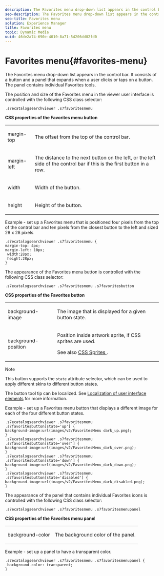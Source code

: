 ```yaml
---
description: The Favorites menu drop-down list appears in the control bar. It consists of a button and a panel that expands when a user clicks or taps on a button. The panel contains individual Favorites tools.
seo-description: The Favorites menu drop-down list appears in the control bar. It consists of a button and a panel that expands when a user clicks or taps on a button. The panel contains individual Favorites tools.
seo-title: Favorites menu
solution: Experience Manager
title: Favorites menu
topic: Dynamic Media
uuid: 46de2a74-690e-4010-8a71-54206dd02fd0
---
```


# Favorites menu{#favorites-menu}

The Favorites menu drop-down list appears in the control bar. It consists of a button and a panel that expands when a user clicks or taps on a button. The panel contains individual Favorites tools.

<!--<a id="section_061E550C1C1D4DB2BD663A898895B38C"></a>-->

The position and size of the Favorites menu in the viewer user interface is controlled with the following CSS class selector:

```
.s7ecatalogsearchviewer .s7favoritesmenu
```

**CSS properties of the Favorites menu button** 

<table id="table_C48C56E696304C9BAFEE71BA9EA9A174"> 
 <tbody> 
  <tr> 
   <td colname="col1"> <p> <span class="codeph"> margin-top </span> </p> </td> 
   <td colname="col2"> <p> The offset from the top of the control bar. </p> </td> 
  </tr> 
  <tr> 
   <td colname="col1"> <p> <span class="codeph"> margin-left </span> </p> </td> 
   <td colname="col2"> <p> The distance to the next button on the left, or the left side of the control bar if this is the first button in a row. </p> </td> 
  </tr> 
  <tr> 
   <td colname="col1"> <p> <span class="codeph"> width </span> </p> </td> 
   <td colname="col2"> <p>Width of the button. </p> </td> 
  </tr> 
  <tr> 
   <td colname="col1"> <p> <span class="codeph"> height </span> </p> </td> 
   <td colname="col2"> <p>Height of the button. </p> </td> 
  </tr> 
 </tbody> 
</table>

Example - set up a Favorites menu that is positioned four pixels from the top of the control bar and ten pixels from the closest button to the left and sized 28 x 28 pixels.

```
.s7ecatalogsearchviewer .s7favoritesmenu { 
margin-top: 4px; 
margin-left: 10px; 
 width:28px; 
 height:28px; 
}
```

The appearance of the Favorites menu button is controlled with the following CSS class selector:

```
.s7ecatalogsearchviewer .s7favoritesmenu .s7favoritesbutton
```

**CSS properties of the Favorites button**

<table id="table_970D62A1413145E0A964FA9D9F108579"> 
 <tbody> 
  <tr> 
   <td colname="col1"> <p> <span class="codeph"> background-image </span> </p> </td> 
   <td colname="col2"> <p> The image that is displayed for a given button state. </p> </td> 
  </tr> 
  <tr> 
   <td colname="col1"> <p> <span class="codeph"> background-position </span> </p> </td> 
   <td colname="col2"> <p> Position inside artwork sprite, if CSS sprites are used. </p> <p>See also <a href="../../../c-html5-s7-aem-asset-viewers/c-html5-ecatsearch-viewer-about/c-html5-ecatsearch-viewer-customizingviewer/c-html5-ecatsearch-viewer-customizingviewer.md#section-9d570f95eb2443aca74c1b02f6e89aff" format="dita" scope="local"> CSS Sprites </a>. </p> </td> 
  </tr> 
 </tbody> 
</table>

>[!NOTE]
>
>This button supports the `state` attribute selector, which can be used to apply different skins to different button states.

The button tool tip can be localized. See [Localization of user interface elements](../../../c-html5-s7-aem-asset-viewers/c-html5-ecatsearch-viewer-about/c-html5-ecatsearch-viewer-localization.md#concept-cbfc39344c494eb7b9f6a272cff0cc74) for more information.

Example - set up a Favorites menu button that displays a different image for each of the four different button states.

```
.s7ecatalogsearchviewer .s7favoritesmenu .s7favoritesbutton[state='up'] { 
background-image:url(images/v2/FavoritesMenu dark_up.png); 
} 
.s7ecatalogsearchviewer .s7favoritesmenu .s7favoritesbutton[state='over'] { 
background-image:url(images/v2/FavoritesMenu_dark_over.png); 
} 
.s7ecatalogsearchviewer .s7favoritesmenu .s7favoritesbutton[state='down'] { 
background-image:url(images/v2/FavoritesMenu_dark_down.png); 
} 
.s7ecatalogsearchviewer .s7favoritesmenu .s7favoritesbutton[state='disabled'] { 
background-image:url(images/v2/FavoritesMenu_dark_disabled.png); 
}
```

The appearance of the panel that contains individual Favorites icons is controlled with the following CSS class selector:

```
.s7ecatalogsearchviewer .s7favoritesmenu .s7favoritesmenupanel
```

**CSS properties of the Favorites menu panel**

<table id="table_B57B44C561E94F86BB1B0EC1671F26DB"> 
 <tbody> 
  <tr> 
   <td colname="col1"> <p> <span class="codeph"> background-color </span> </p> </td> 
   <td colname="col2"> <p>The background color of the panel. </p> </td> 
  </tr> 
 </tbody> 
</table>

Example - set up a panel to have a transparent color.

```
.s7ecatalogsearchviewer .s7favoritesmenu .s7favoritesmenupanel { 
 background-color: transparent; 
}
```

